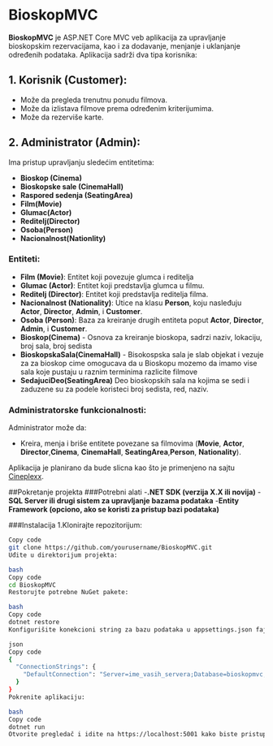 # BioskopMVC

**BioskopMVC** je ASP.NET Core MVC veb aplikacija za upravljanje bioskopskim rezervacijama, kao i za dodavanje, menjanje i uklanjanje određenih podataka. Aplikacija sadrži dva tipa korisnika:

## 1. Korisnik (Customer):
- Može da pregleda trenutnu ponudu filmova.
- Može da izlistava filmove prema određenim kriterijumima.
- Može da rezerviše karte.

## 2. Administrator (Admin):
Ima pristup upravljanju sledećim entitetima:
- **Bioskop (Cinema)**
- **Bioskopske sale (CinemaHall)**
- **Raspored sedenja (SeatingArea)**
- **Film(Movie)**
- **Glumac(Actor)**
- **Reditelj(Director)**
- **Osoba(Person)**
- **Nacionalnost(Nationlity)**

### Entiteti:
- **Film (Movie)**: Entitet koji povezuje glumca i reditelja 
- **Glumac (Actor)**: Entitet koji predstavlja glumca u filmu.
- **Reditelj (Director)**: Entitet koji predstavlja reditelja filma.
- **Nacionalnost (Nationality)**: Utice na klasu **Person**, koju nasleđuju **Actor**, **Director**, **Admin**, i **Customer**.
- **Osoba (Person)**: Baza za kreiranje drugih entiteta poput **Actor**, **Director**, **Admin**, i **Customer**.
- **Bioskop(Cinema)** - Osnova za kreiranje bioskopa, sadrzi naziv, lokaciju, broj sala, broj sedista
- **BioskopskaSala(CinemaHall)** - Bisokospska sala je slab objekat i vezuje za za bioskop cime omogucava da u Bioskopu mozemo da imamo vise sala koje pustaju u raznim terminima razlicite filmove
- **SedajuciDeo(SeatingArea)** Deo bioskopskih sala na kojima se sedi i zaduzene su za podele koristeci broj sedista, red, naziv.
  

### Administratorske funkcionalnosti:
Administrator može da:
- Kreira, menja i briše entitete povezane sa filmovima (**Movie**, **Actor**, **Director**,**Cinema**, **CinemaHall**, **SeatingArea**,**Person**, **Nationality**).

Aplikacija  je  planirano da bude slicna  kao što je primenjeno na sajtu [Cineplexx](https://www.cineplexx.rs/).


##Pokretanje projekta
###Potrebni alati
-**.NET SDK (verzija X.X ili novija)**
-**SQL Server ili drugi sistem za upravljanje bazama podataka**
-**Entity Framework (opciono, ako se koristi za pristup bazi podataka)**

###Instalacija
1.Klonirajte repozitorijum:

```bash
Copy code
git clone https://github.com/yourusername/BioskopMVC.git
Uđite u direktorijum projekta:

bash
Copy code
cd BioskopMVC
Restorujte potrebne NuGet pakete:

bash
Copy code
dotnet restore
Konfigurišite konekcioni string za bazu podataka u appsettings.json fajlu:

json
Copy code
{
  "ConnectionStrings": {
    "DefaultConnection": "Server=ime_vasih_servera;Database=bioskopmvc;Trusted_Connection=True;"
  }
}
Pokrenite aplikaciju:

bash
Copy code
dotnet run
Otvorite pregledač i idite na https://localhost:5001 kako biste pristupili aplikaciji.

